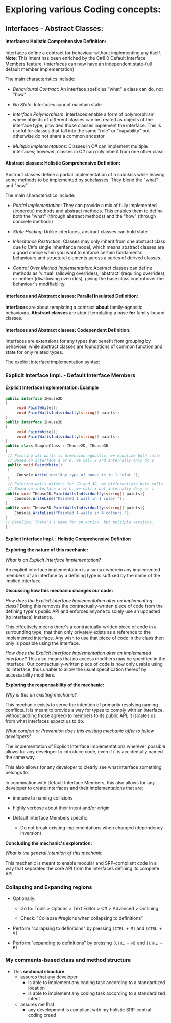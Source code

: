# Exploring various Coding concepts:

## Interfaces - Abstract Classes:

#### Interfaces: Holistic Comprehensive Definition:

Interfaces define a contract for behaviour without implementing any itself.
**Note**: This intent has been enriched by the C#8.0 Default Interface Members feature.
(Interfaces can now have an independent state-full default member implementation)

The main characteristics include:

- *Behavioural Contract*: An interface speficies "what" a class can do, not "how"

- *No State*: Interfaces cannot maintain state

- *Interface Polymorphism*: Interfaces enable a form of polymorphism where objects of different classes can be treated as objects of the interface type, provided those classes implement the interface. This is useful for classes that fall into the same "role" or "capability" but otherwise do not share a common ancestor.

- *Multiple Implementations*: Classes in C# can implement multiple interfaces; however, classes in C# can only inherit from one other class.

#### Abstract classes: Holistic Comprehensive Definition:

Abstract classes define a partial implementation of a subclass while leaving some methods to be implemented by subclasses. They blend the "what" and "how".

The main characteristics include:

- *Partial Implementation*: They can provide a mix of fully implemented (concrete) methods and abstract methods. This enables them to define both the "what" (through abstract methods) and the "how" (through concrete methods)

- *State Holding*: Unlike interfaces, abstract classes can hold state

- *Inheritance Restriction*: Classes may only inherit from one abstract class due to C#'s single inheritance model, which means abstract classes are a good choice when you want to enforce certain fundamental behaviours and structural elements across a series of derived classes.

- *Control Over Method Implementation*: Abstract classes can define methods as 'virtual' (allowing overrides), 'abstract' (requiring overrides), or neither (disallowing overrides), giving the base class control over the behaviour's modifiability.

#### Interfaces and Abstract classes: Parallel Insulated Definition:

**Interfaces** are about templating a contract **about** family-agnostic behaviours.
**Abstract classes** are about templating a base **for** family-bound classes.

#### Interfaces and Abstract classes: Codependent Definition:

Interfaces are extensions for any types that benefit from grouping by behaviour, while
abstract classes are foundations of common function and state for only related types.

The explicit interface implementation syntax:

### Explicit Interface Impl. - Default Interface Members

#### Explicit Interface Implementation: Example

```csharp
public interface IHouse2D
{
     void PaintWhite();
     void PaintWallsIndividually(string[] paints);
}
public interface IHouse3D
{
     void PaintWhite();
     void PaintWallsIndividually(string[] paints);
}
public class SampleClass : IHouse2D, IHouse3D
{
 // Painting all walls is dimension-agnostic, we equalize both calls
 // Based on interface a or b, we call x and internally only do y
 public void PaintWhite()
 {
     Console.WriteLine("Any type of house is in 1 color.");
 }
 // Painting walls differs for 2D and 3D, we differentiate both calls
 // Based on interface a or b, we call x but internally do y or z
public void IHouse2D.PaintWallsIndividually(string[] paints){
    Console.WriteLine("Painted 1 wall in 1 color.");
}
public void IHouse3D.PaintWallsIndividually(string[] paints){
    Console.WriteLine("Painted 4 walls in 4 colours.");
}
// Baseline: There's 1 name for an action, but multiple versions.
}
```

#### Explicit Interface Impl. : Holistic Comprehensive Defintion

**Exploring the nature of this mechanic:**

*What is an Explicit Interface Implementation?*

An explicit interface implementation is a syntax wherein any implemented members 
of an interface by a defining type is suffixed by the name of the implied interface.

**Discussing how this mechanic changes our code:**

*How does the Explicit Interface Implementation alter an implementing class?*
Doing this removes the contractually-written piece of code from the defining type's public API and enforces anyone to solely use an upcasted (to interface) instance.

This effectively means there's a contractually-written piece of code in a surrounding type, that then only privately exists as a reference to the implemented interface.
Any wish to use that piece of code in the class then only is possible using the interface.

*How does the Explicit Interface Implementation alter an implemented interface?*
This also means that no access modifiers may be specified in the interface: 
Our contractually-written piece of code is now only usable using its interface,
thus unable to allow the usual specification thereof by accessability modifiers.

**Exploring the responsability of the mechanic:**

*Why is this an existing mechanic?*

This mechanic exists to serve the intention of primarily resolving naming conflicts.
It is meant to provide a way for types to comply with an interface, without adding those agreed-to members to its public API; it isolates us from what interfaces expect us to do.

*What comfort or Prevention does this existing mechanic offer to fellow developers?*

The implementation of Explicit Interface Implementations wherever possible allows for any developer to introduce code, even if it is accidentally named the same way.

This also allows for any developer to clearly see what interface something belongs to.

In combination with Default Interface Members, this also allows for any developer to create interfaces and their implementations that are:

- immune to naming collisions

- highly verbose about their intent and/or origin

- Default Interface Members specific: 
  
  - Do not break existing implementations when changed (dependency inversion)

**Concluding the mechanic's exploration:**

*What is the general intention of this mechanic*

This mechanic is meant to enable modular and SRP-compliant code in a way that
separates the core API from the interfaces defining its complete API.

### Collapsing and Expanding regions

- Optionally:
  
  - Go to: Tools > Options > Text Editor > C# > Advanced > Outlining 
  
  - Check: "Collapse #regions when collapsing to definitions"

- Perform "collapsing to definitions" by pressing `[CTRL + M]` and `[CTRL + O]`

- Perform "expanding to definitions" by pressing `[CTRL + M]` and `[CTRL + P]`

### My comments-based class and method structure

- This **sectional structure**:
  - assures that any developer 
    - is able to implement any coding task according to a standardized location
    - is able to implement any coding task according to a standardized intent
  - assures me that
    - any development is compliant with my holistic SRP-central coding creed
